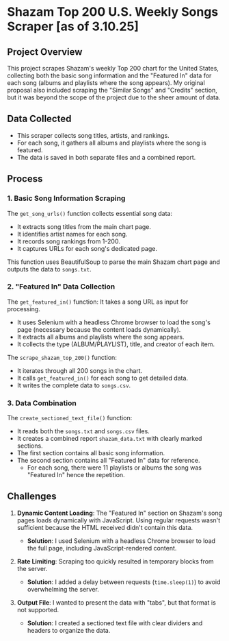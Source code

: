 # Shazam Top 200 U.S. Weekly Songs Scraper [as of 3.10.25]

## Project Overview
This project scrapes Shazam's weekly Top 200 chart for the United States, collecting both the basic song information and the "Featured In" data for each song (albums and playlists where the song appears). My original proposal also included scraping the "Similar Songs" and "Credits" section, but it was beyond the scope of the project due to the sheer amount of data. 

## Data Collected
- This scraper collects song titles, artists, and rankings.
- For each song, it gathers all albums and playlists where the song is featured.
- The data is saved in both separate files and a combined report.

## Process

### 1. Basic Song Information Scraping
The `get_song_urls()` function collects essential song data:
- It extracts song titles from the main chart page.
- It identifies artist names for each song.
- It records song rankings from 1-200.
- It captures URLs for each song's dedicated page.

This function uses BeautifulSoup to parse the main Shazam chart page and outputs the data to `songs.txt`.

### 2. "Featured In" Data Collection
The `get_featured_in()` function:
 It takes a song URL as input for processing.
- It uses Selenium with a headless Chrome browser to load the song's page (necessary because the content loads dynamically).
- It extracts all albums and playlists where the song appears.
- It collects the type (ALBUM/PLAYLIST), title, and creator of each item.

The `scrape_shazam_top_200()` function:
- It iterates through all 200 songs in the chart.
- It calls `get_featured_in()` for each song to get detailed data.
- It writes the complete data to `songs.csv`.

### 3. Data Combination
The `create_sectioned_text_file()` function:
- It reads both the `songs.txt` and `songs.csv` files.
- It creates a combined report `shazam_data.txt` with clearly marked sections.
- The first section contains all basic song information.
- The second section contains all "Featured In" data for reference.
    - For each song, there were 11 playlists or albums the song was "Featured In" hence the repetition. 

## Challenges 

1. **Dynamic Content Loading**: The "Featured In" section on Shazam's song pages loads dynamically with JavaScript. Using regular requests wasn't sufficient because the HTML received didn't contain this data.
   - **Solution**: I used Selenium with a headless Chrome browser to load the full page, including JavaScript-rendered content.

2. **Rate Limiting**: Scraping too quickly resulted in temporary blocks from the server.
   - **Solution**: I added a delay between requests (`time.sleep(1)`) to avoid overwhelming the server.

3. **Output File**: I wanted to present the data with "tabs", but that format is not supported.
   - **Solution**: I created a sectioned text file with clear dividers and headers to organize the data.
